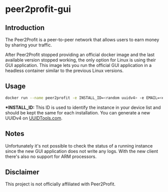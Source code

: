 # peer2profit-gui

## **Introduction**
The Peer2Profit is a peer-to-peer network that allows users to earn money by sharing your traffic.

After Peer2Profit stopped providing an official docker image and the last available version stopped working, the only option for Linux is using their GUI application. This image lets you run the official GUI application in a headless container similar to the previous Linux versions.

## **Usage**
```bash
docker run --name peer2profit -e INSTALL_ID=<random uuidv4> -e EMAIL=<email> 1randomdev/peer2profit-gui
```

**\*INSTALL_ID:** This ID is used to identify the instance in your device list and should be kept the same for each installation. You can generate a new UUIDv4 on [UUIDTools.com](https://www.uuidtools.com/v4).

## **Notes**
Unfortunately it's not possible to check the status of a running instance since the new GUI application does not write any logs. With the new client there's also no support for ARM processors.

## **Disclaimer**
This project is not officially affiliated with Peer2Profit.
